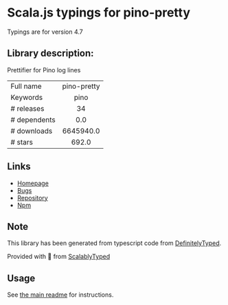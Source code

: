
# Scala.js typings for pino-pretty

Typings are for version 4.7

## Library description:
Prettifier for Pino log lines

|                    |                 |
| ------------------ | :-------------: |
| Full name          | pino-pretty |
| Keywords           | pino |
| # releases         | 34 |
| # dependents       | 0.0 |
| # downloads        | 6645940.0 |
| # stars            | 692.0 |

## Links
- [Homepage](https://github.com/pinojs/pino-pretty#readme)
- [Bugs](https://github.com/pinojs/pino-pretty/issues)
- [Repository](https://github.com/pinojs/pino-pretty)
- [Npm](https://www.npmjs.com/package/pino-pretty)
    


## Note
This library has been generated from typescript code from [DefinitelyTyped](https://definitelytyped.org).

Provided with :purple_heart: from [ScalablyTyped](https://github.com/oyvindberg/ScalablyTyped)

## Usage
See [the main readme](../../readme.md) for instructions.


